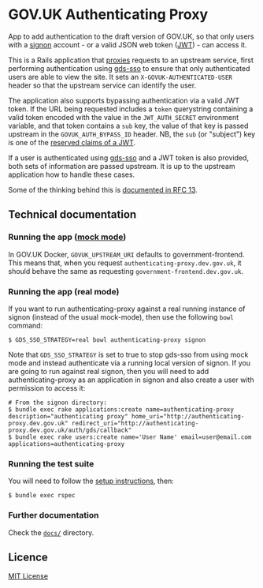 # GOV.UK Authenticating Proxy

App to add authentication to the draft version of GOV.UK, so that only users with
a [signon][] account - or a valid JSON web token ([JWT]) - can access it.

This is a Rails application that [proxies][] requests to an upstream service, first
performing authentication using [gds-sso][] to ensure that only authenticated
users are able to view the site. It sets an `X-GOVUK-AUTHENTICATED-USER` header
so that the upstream service can identify the user.

The application also supports bypassing authentication via a valid JWT token.
If the URL being requested includes a `token` querystring containing a valid
token encoded with the value in the `JWT_AUTH_SECRET` environment variable, and
that token contains a `sub` key, the value of that key is passed upstream in
the `GOVUK_AUTH_BYPASS_ID` header. NB, the `sub` (or "subject") key is one of the
[reserved claims of a JWT][].

If a user is authenticated using [gds-sso][] and a JWT token is also provided, both
sets of information are passed upstream. It is up to the upstream application how
to handle these cases.

Some of the thinking behind this is [documented in RFC 13][rfc].

[rfc]: https://github.com/alphagov/govuk-rfcs/blob/master/rfc-013-thoughts-on-access-limiting-in-draft.md
[JWT]: https://jwt.io/
[reserved claims of a JWT]: https://auth0.com/docs/tokens/jwt-claims#reserved-claims
[gds-sso]: http://github.com/alphagov/gds-sso
[proxies]: https://github.com/ncr/rack-proxy

## Technical documentation

### Running the app ([mock mode](https://github.com/alphagov/gds-sso#use-in-development-mode))

In GOV.UK Docker, `GOVUK_UPSTREAM_URI` defaults to government-frontend. This
means that, when you request `authenticating-proxy.dev.gov.uk`, it should behave
the same as requesting `government-frontend.dev.gov.uk`.

### Running the app (real mode)

If you want to run authenticating-proxy against a real running instance of signon
(instead of the usual mock-mode), then use the following `bowl` command:

```
$ GDS_SSO_STRATEGY=real bowl authenticating-proxy signon
```

Note that `GDS_SSO_STRATEGY` is set to true to stop gds-sso from using mock mode
and instead authenticate via a running local version of signon. If you are going
to run against real signon, then you will need to add authenticating-proxy as an
application in signon and also create a user with permission to access it:

```
# From the signon directory:
$ bundle exec rake applications:create name=authenticating-proxy description="authenticating proxy" home_uri="http://authenticating-proxy.dev.gov.uk" redirect_uri="http://authenticating-proxy.dev.gov.uk/auth/gds/callback"
$ bundle exec rake users:create name='User Name' email=user@email.com applications=authenticating-proxy
```

### Running the test suite

You will need to follow the [setup instructions](#setup), then:

```
$ bundle exec rspec
```

### Further documentation

Check the [`docs/`](docs/) directory.

## Licence

[MIT License](LICENCE)

[signon]: https://github.com/alphagov/signon
